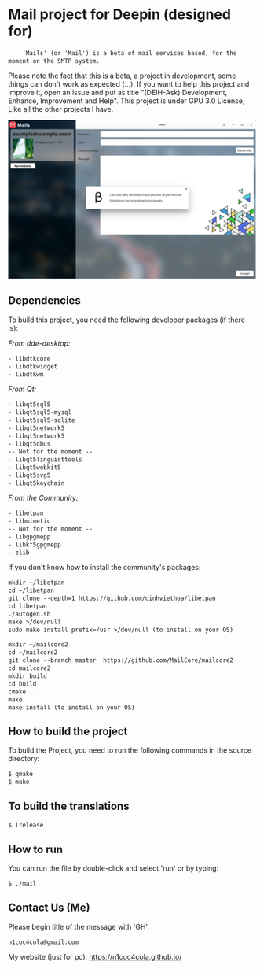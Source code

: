 # Mail project for Deepin (designed for) #

        'Mails' (or 'Mail') is a beta of mail services based, for the moment on the SMTP system.

Please note the fact that this is a beta, a project in development, some things can don't work as expected (...). If you want to help this project and improve it, open an issue and put as title "(DEIH-Ask) Development, Enhance, Improvement and Help". This project is under GPU 3.0 License, Like all the other projects I have.

![alt tag](demo.png)

## Dependencies
To build this project, you need the following developer packages (if there is):

*From dde-desktop:*
```
- libdtkcore
- libdtkwidget
- libdtkwm
```
*From Qt:*
```
- libqt5sql5
- libqt5sql5-mysql
- libqt5sql5-sqlite
- libqt5network5
- libqt5network5
- libqt5dbus
-- Not for the moment --
- libqt5linguisttools
- libqt5webkit5
- libqt5svg5
- libqt5keychain
```
*From the Community:*
```
- libetpan
- libmimetic
-- Not for the moment --
- libgpgmepp
- libkf5gpgmepp
- zlib
```
If you don't know how to install the community's packages:
```
mkdir ~/libetpan
cd ~/libetpan
git clone --depth=1 https://github.com/dinhviethoa/libetpan
cd libetpan
./autogen.sh
make >/dev/null
sudo make install prefix=/usr >/dev/null (to install on your OS)
```
```
mkdir ~/mailcore2
cd ~/mailcore2
git clone --branch master  https://github.com/MailCore/mailcore2
cd mailcore2
mkdir build
cd build
cmake ..
make
make install (to install on your OS)
```

## How to build the project
To build the Project, you need to run the following commands in the source directory:

```
$ qmake
$ make
```

## To build the translations
```
$ lrelease
```

## How to run
You can run the file by double-click and select 'run' or by typing:
```
$ ./mail
```

## Contact Us (Me)
Please begin title of the message with 'GH'.
```
n1coc4cola@gmail.com
```
My website (just for pc):
https://n1coc4cola.github.io/
